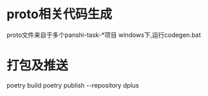 # proto相关代码生成
proto文件来自于多个panshi-task-*项目
windows下,运行codegen.bat


# 打包及推送
poetry build
poetry publish --repository dplus





